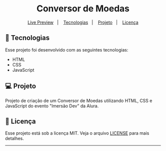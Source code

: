 <h1 align="center">
  Conversor de Moedas
</h1>

<p align="center">
  <a href="https://brunoh-conversormoedas.netlify.app">Live Preview</a>&nbsp;&nbsp;&nbsp;|&nbsp;&nbsp;&nbsp;
  <a href="#-tecnologias">Tecnologias</a>&nbsp;&nbsp;&nbsp;|&nbsp;&nbsp;&nbsp;
  <a href="#-projeto">Projeto</a>&nbsp;&nbsp;&nbsp;|&nbsp;&nbsp;&nbsp;
  <a href="#memo-licença">Licença</a>
</p>

## 🚀 Tecnologias

Esse projeto foi desenvolvido com as seguintes tecnologias:

- HTML
- CSS
- JavaScript

## 💻 Projeto

Projeto de criação de um Conversor de Moedas utilizando HTML, CSS e JavaScript do evento "Imersão Dev" da Alura.

## :memo: Licença

Esse projeto está sob a licença MIT. Veja o arquivo [LICENSE](LICENSE) para mais detalhes.

---
